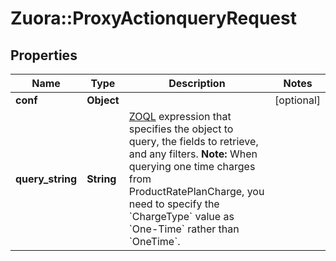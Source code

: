 # Zuora::ProxyActionqueryRequest

## Properties
Name | Type | Description | Notes
------------ | ------------- | ------------- | -------------
**conf** | **Object** |  | [optional] 
**query_string** | **String** | [ZOQL](https://knowledgecenter.zuora.com/DC_Developers/K_Zuora_Object_Query_Language) expression that specifies the object to query, the fields to retrieve, and any filters.  **Note:** When querying one time charges from ProductRatePlanCharge, you need to specify the &#x60;ChargeType&#x60; value as &#x60;One-Time&#x60; rather than &#x60;OneTime&#x60;.  | 


